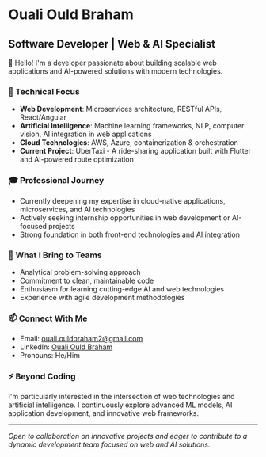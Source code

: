 # Ouali Ould Braham

## Software Developer | Web & AI Specialist

👋 Hello! I'm a developer passionate about building scalable web applications and AI-powered solutions with modern technologies.

### 🔧 Technical Focus
- **Web Development**: Microservices architecture, RESTful APIs, React/Angular
- **Artificial Intelligence**: Machine learning frameworks, NLP, computer vision, AI integration in web applications
- **Cloud Technologies**: AWS, Azure, containerization & orchestration
- **Current Project**: UberTaxi - A ride-sharing application built with Flutter and AI-powered route optimization

### 🎓 Professional Journey
- Currently deepening my expertise in cloud-native applications, microservices, and AI technologies
- Actively seeking internship opportunities in web development or AI-focused projects
- Strong foundation in both front-end technologies and AI integration

### 💼 What I Bring to Teams
- Analytical problem-solving approach
- Commitment to clean, maintainable code
- Enthusiasm for learning cutting-edge AI and web technologies
- Experience with agile development methodologies

### 📫 Connect With Me
- Email: ouali.ouldbraham2@gmail.com
- LinkedIn: [Ouali Ould Braham](https://www.linkedin.com/in/ouali-ould-braham-b2143631a)
- Pronouns: He/Him

### ⚡ Beyond Coding
I'm particularly interested in the intersection of web technologies and artificial intelligence. I continuously explore advanced ML models, AI application development, and innovative web frameworks.

---
*Open to collaboration on innovative projects and eager to contribute to a dynamic development team focused on web and AI solutions.*
